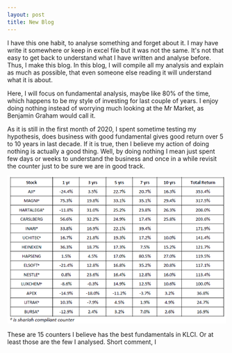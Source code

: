 ```yaml
---
layout: post
title: New Blog
---
```


I have this one habit, to analyse something and forget about it. I may have write it somewhere or keep in excel file but it was not the same. It's not that easy to get back to understand what I have written and analyse before. Thus, I make this blog. In this blog, I will compile all my analysis and explain as much as possible, that even someone else reading it will understand what it is about. 

Here, I will focus on fundamental analysis, maybe like 80% of the time, which happens to be my style of investing for last couple of years. I enjoy doing nothing instead of worrying much looking at the Mr Market, as Benjamin Graham would call it.

As it is still in the first month of 2020, I spent sometime testing my hypothesis, does business with good fundamental gives good return over 5 to 10 years in last decade. If it is true, then I believe my action of doing nothing is actually a good thing. Well, by doing nothing I mean just spent few days or weeks to understand the business and once in a while revisit the counter just to be sure we are in good track.

![](/images/fundamental10yrs.png)

These are 15 counters I believe has the best fundamentals in KLCI. Or at least those are the few I analysed. Short comment, I
